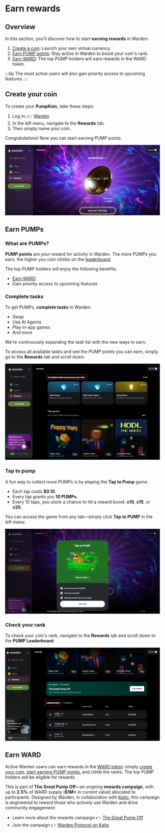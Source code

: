 ﻿---
sidebar_position: 5
---

# Earn rewards

## Overview

In this section, you'll discover how to start **earning rewards** in Warden:

1. [Create a coin](#create-your-coin): Launch your own virtual currency.
2. [Earn PUMP points](#earn-pumps): Stay active in Warden to boost your coin's rank.
3. [Earn WARD](#earn-ward): The top PUMP holders will earn rewards in the WARD token.

:::tip
The most active users will also gain priority access to upcoming features.
:::

## Create your coin

To create your **PumpKoin**, take these steps:

1. Log in: 👉 [Warden](https://app.wardenprotocol.org)
2. In the left menu, navigate to the **Rewards** tab.
3. Then simply name your coin.

Congratulations! Now you can start earning PUMP points.

![Create and grow your coin in Warden](../../static/img/warden-app/earn-rewards-1.png)

## Earn PUMPs

### What are PUMPs?

**PUMP points** are your reward for activity in Warden. The more PUMPs you earn, the higher you coin climbs on the [leaderboard](#check-your-rank).

The top PUMP holders will enjoy the following benefits:

- [Earn WARD](#earn-ward)
- Gain priority access to upcoming features

### Complete tasks

To get PUMPs, **complete tasks** in Warden:

- Swap
- Use AI Agents
- Play in-app games
- And more

We're continuously expanding the task list with the new ways to earn.

To access all available tasks and see the PUMP points you can earn, simply go to the **Rewards** tab and scroll down:

![Create and grow your coin in Warden](../../static/img/warden-app/earn-rewards-2.png)

### Tap to pump

A fun way to collect more PUMPs is by playing the **Tap to Pump** game:

- Each tap costs **$0.10**.
- Every tap grants you **10 PUMPs**.
- Every 10 taps, you ulock a chance to hit a reward boost: **x10**, **x15**, or **x20**.

You can access the game from any tab—simply click **Tap to PUMP** in the left menu:

![Create and grow your coin in Warden](../../static/img/warden-app/earn-rewards-3.png)


### Check your rank

To check your coin's rank, navigate to the **Rewards** tab and scroll down to the **PUMP Leaderboard**:

![Create and grow your coin in Warden](../../static/img/warden-app/earn-rewards-4.png)

## Earn WARD

Active Warden users can earn rewards in the [WARD token](https://docs.wardenprotocol.org/ward/introduction): simply [create your coin](#create-your-coin), [start earning PUMP points](#earn-pumps), and climb the ranks. The top PUMP holders will be eligible for rewards.

This is part of **The Great Pump Off**—an ongoing **rewards campaign**, with up to **2.5%** of WARD supply (**$1M+** in current value) allocated to participants. Designed by Warden, in collaboration with [Kaito](https://www.kaito.ai), this campaign is engineered to reward those who actively use Warden and drive community engagement:

- Learn more about the rewards campaign 👉 [The Great Pump Off](https://wardenprotocol.org/blog/great-pump-off)
- Join the campaign 👉 [Warden Protocol on Kaito](https://yaps.kaito.ai/warden)
